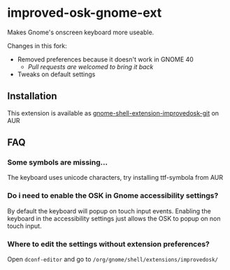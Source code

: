# improved-osk-gnome-ext

Makes Gnome's onscreen keyboard more useable.

Changes in this fork:
- Removed preferences because it doesn't work in GNOME 40
    - *Pull requests are welcomed to bring it back*
- Tweaks on default settings

## Installation

This extension is available as [gnome-shell-extension-improvedosk-git](https://aur.archlinux.org/packages/gnome-shell-extension-improvedosk-git/) on AUR

## FAQ

### Some symbols are missing...
The keyboard uses unicode characters, try installing ttf-symbola from AUR

### Do i need to enable the OSK in Gnome accessibility settings?
By default the keyboard will popup on touch input events. Enabling the keyboard in the accessibility settings just allows the OSK to popup on non touch input.

### Where to edit the settings without extension preferences?
Open `dconf-editor` and go to `/org/gnome/shell/extensions/improvedosk/`